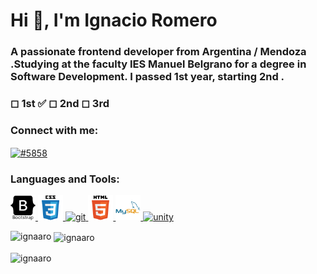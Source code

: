 <h1 align="left">Hi 👋, I'm Ignacio Romero</h1>
<h3 align="left">A passionate frontend developer from Argentina / Mendoza .Studying at the faculty IES Manuel Belgrano for a degree in Software Development. I passed 1st year, starting 2nd .</h3>

<h3 align="column">
  ◻  1st ✅
  ◻  2nd 
  ◻ 3rd 
</h3>

<h3 align="left">Connect with me:</h3>
<p align="left">
<a href="https://discord.gg/#5858" target="blank"><img align="center" src="https://raw.githubusercontent.com/rahuldkjain/github-profile-readme-generator/master/src/images/icons/Social/discord.svg" alt="#5858" height="30" width="40" /></a>
</p>

<h3 align="left">Languages and Tools:</h3>
<p align="left"> <a href="https://getbootstrap.com" target="_blank" rel="noreferrer"> <img src="https://raw.githubusercontent.com/devicons/devicon/master/icons/bootstrap/bootstrap-plain-wordmark.svg" alt="bootstrap" width="40" height="40"/> </a> <a href="https://www.w3schools.com/css/" target="_blank" rel="noreferrer"> <img src="https://raw.githubusercontent.com/devicons/devicon/master/icons/css3/css3-original-wordmark.svg" alt="css3" width="40" height="40"/> </a> <a href="https://git-scm.com/" target="_blank" rel="noreferrer"> <img src="https://www.vectorlogo.zone/logos/git-scm/git-scm-icon.svg" alt="git" width="40" height="40"/> </a> <a href="https://www.w3.org/html/" target="_blank" rel="noreferrer"> <img src="https://raw.githubusercontent.com/devicons/devicon/master/icons/html5/html5-original-wordmark.svg" alt="html5" width="40" height="40"/> </a> <a href="https://www.mysql.com/" target="_blank" rel="noreferrer"> <img src="https://raw.githubusercontent.com/devicons/devicon/master/icons/mysql/mysql-original-wordmark.svg" alt="mysql" width="40" height="40"/> </a> <a href="https://unity.com/" target="_blank" rel="noreferrer"> <img src="https://www.vectorlogo.zone/logos/unity3d/unity3d-icon.svg" alt="unity" width="40" height="40"/> </a> </p>

<p><img align="left" src="https://github-readme-stats.vercel.app/api/top-langs?username=ignaaro&show_icons=true&locale=en&layout=compact" alt="ignaaro" /></p>

<p>&nbsp;<img align="center" src="https://github-readme-stats.vercel.app/api?username=ignaaro&show_icons=true&locale=en" alt="ignaaro" /></p>

<p><img align="center" src="https://github-readme-streak-stats.herokuapp.com/?user=ignaaro&" alt="ignaaro" /></p>
